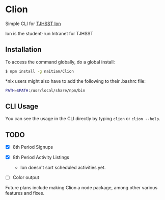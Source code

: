 # Clion

Simple CLI for [TJHSST Ion](https://github.com/tjcsl/ion)

Ion is the student-run Intranet for TJHSST

## Installation

To access the command globally, do a global install:

```bash
$ npm install -g naitian/Clion
```

*nix users might also have to add the following to their .bashrc file:

```bash
PATH=$PATH:/usr/local/share/npm/bin
```

## CLI Usage

You can see the usage in the CLI directly by typing `clion` or `clion --help`.


## TODO
- [x] 8th Period Signups
- [X] 8th Period Activity Listings
	- Ion doesn't sort scheduled activities yet.
- [ ] Color output


Future plans include making Clion a node package, among other various features and fixes.
